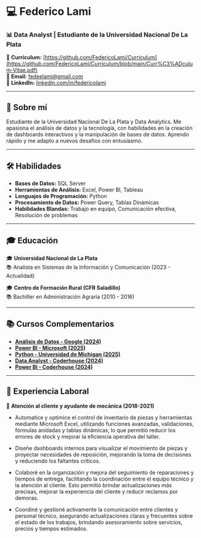 # 💻 Federico Lami
### 📊 Data Analyst | Estudiante de la Universidad Nacional De La Plata
📄 **Currículum:** [https://github.com/FedericoLami/Curriculum](https://github.com/FedericoLami/Curriculum/blob/main/Curr%C3%ADculum-Vitae.pdf)  
📧 **Email:** fedeelami@gmail.com  
🔗 **LinkedIn:** [linkedin.com/in/federicolami](https://www.linkedin.com/in/federicolami/)

---

## 🚀 Sobre mí
Estudiante de la Universidad Nacional De La Plata y Data Analytics. Me apasiona el análisis de datos y la tecnología, con habilidades en la creación de dashboards interactivos y la manipulación de bases de datos. Aprendo rápido y me adapto a nuevos desafíos con entusiasmo.

---

## 🛠️ Habilidades

- **Bases de Datos:** SQL Server  
- **Herramientas de Análisis:** Excel, Power BI, Tableau  
- **Lenguajes de Programación:** Python  
- **Procesamiento de Datos:** Power Query, Tablas Dinámicas  
- **Habilidades Blandas:** Trabajo en equipo, Comunicación efectiva, Resolución de problemas

---

## 🎓 Educación

🎓 **Universidad Nacional de La Plata**  
📚 Analista en Sistemas de la Información y Comunicación (2023 - Actualidad)

🎓 **Centro de Formación Rural (CFR Saladillo)**  
📚 Bachiller en Administración Agraria (2010 - 2016)

---

## 📚 Cursos Complementarios
- **[Análisis de Datos - Google (2024)](https://github.com/FedericoLami/Certificados/blob/main/Data%20analisis%20by%20Coursera%20and%20Google.png)**
- **[Power BI - Microsoft (2025)](https://github.com/FedericoLami/Certificados/blob/main/Coursera%20certificado.pdf)**
- **[Python - Universidad de Michigan (2025)](https://github.com/FedericoLami/Certificados/blob/main/Python%20by%20Coursera%20and%20U.%20Michigan.png)**
- **[Data Analyst - Coderhouse (2024)](https://github.com/FedericoLami/Certificados/blob/main/Data%20Analytics%20by%20Coderhouse.png)**
- **[Power BI - Coderhouse (2024)](https://github.com/FedericoLami/Certificados/blob/main/Certificado%20de%20Power%20BI.png)**

---

## 💼 Experiencia Laboral

🔧 **Atención al cliente y ayudante de mecánica (2018-2021)**  
- Automatice y optimice el control de inventario de piezas y herramientas mediante Microsoft Excel, 
  utilizando funciones avanzadas, validaciones, fórmulas anidadas y tablas dinámicas, lo que permitió 
  reducir los errores de stock y mejorar la eficiencia operativa del taller.

- Diseñe dashboards internos para visualizar el movimiento de piezas y proyectar necesidades de reposición, 
  mejorando la toma de decisiones y reduciendo los faltantes críticos.
  
- Colaboré en la organización y mejora del seguimiento de reparaciones y tiempos de entrega, facilitando la 
  coordinación entre el equipo técnico y la atención al cliente. Esto permitió brindar actualizaciones más 
  precisas, mejorar la experiencia del cliente y reducir reclamos por demoras.
  
- Coordiné y gestioné activamente la comunicación entre clientes y personal técnico, asegurando 
  actualizaciones claras y frecuentes sobre el estado de los trabajos, brindando asesoramiento sobre servicios, 
  precios y tiempos estimados. 




